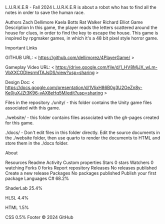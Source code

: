 L.U.R.K.E.R - Fall 2024
L.U.R.K.E.R is about a robot who has to find all the notes in order to save the human race.

Authors
Zach Dellimore
Kaela Botts
Rat Walker
Richard Elliot
Game Description
In this game, the player reads the letters scattered around the house for clues, in order to find the key to escape the house. This game is inspired by rpgmaker games, in which it's a 48 bit pixel style horror game.

Important Links

GITHUB URL: < https://github.com/dellimorez/4PlayerGame/ >

Gameplay Video URL: < https://drive.google.com/file/d/1_HV8MjJX_wLm-VbXXCODIesrmITAJsDS/view?usp=sharing >

Design Doc: < https://docs.google.com/presentation/d/1VlixH86B0g3U2OeZn8y-Ke0juXJZt3K96-vAX8eHq5M/edit?usp=sharing >

Files in the repository
./unity/ - this folder contains the Unity game files associated with this game.

./website/ - this folder contains files associated with the gh-pages created for this game.

./docs/ - Don't edit files in this folder directly. Edit the source documents in the ./website folder, then use quarto to render the documents to HTML and store them in the ./docs folder.

About


Resources
 Readme
 Activity
 Custom properties
Stars
 0 stars
Watchers
 0 watching
Forks
 0 forks
Report repository
Releases
No releases published
Create a new release
Packages
No packages published
Publish your first package
Languages
C#
68.2%
 
ShaderLab
25.4%
 
HLSL
4.4%
 
HTML
1.5%
 
CSS
0.5%
Footer
© 2024 GitHub
